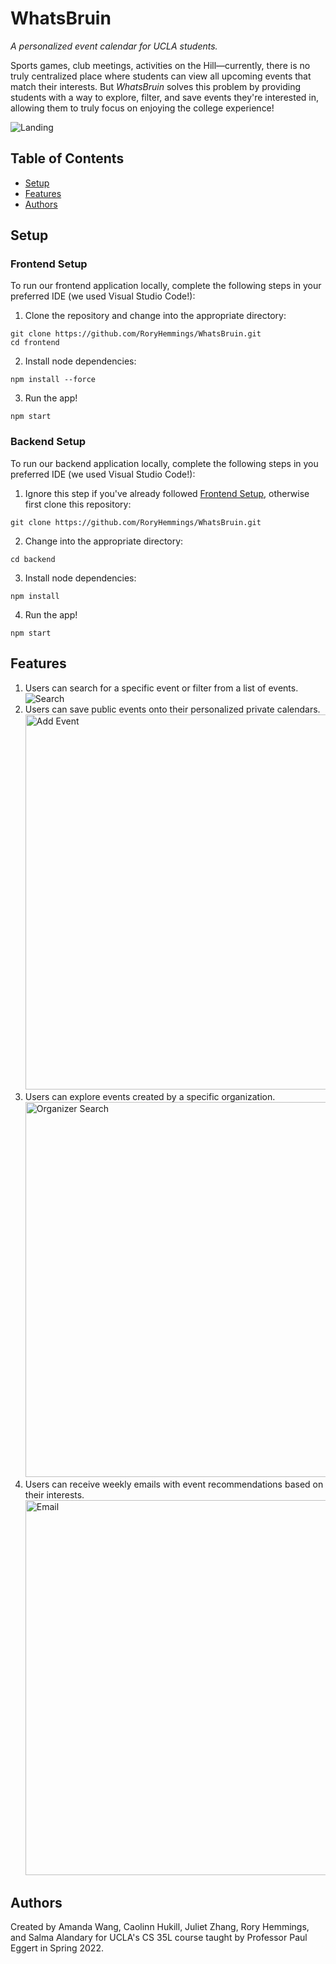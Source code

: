 # WhatsBruin
_A personalized event calendar for UCLA students._

Sports games, club meetings, activities on the Hill—currently, there is no truly centralized place where students can view all upcoming events that match their interests. But _WhatsBruin_ solves this problem by providing students with a way to explore, filter, and save events they're interested in, allowing them to truly focus on enjoying the college experience!

![Landing](https://user-images.githubusercontent.com/65837446/171300348-761f0adc-0731-49af-9085-f803275fd99f.gif)

## Table of Contents
- [Setup](https://github.com/RoryHemmings/WhatsBruin/#setup)
- [Features](https://github.com/RoryHemmings/WhatsBruin/#features)
- [Authors](https://github.com/RoryHemmings/WhatsBruin/#authors)

## Setup

### Frontend Setup
To run our frontend application locally, complete the following steps in your preferred IDE (we used Visual Studio Code!):
1. Clone the repository and change into the appropriate directory:
```
git clone https://github.com/RoryHemmings/WhatsBruin.git
cd frontend
```
2. Install node dependencies:
```
npm install --force
```
3. Run the app!
```
npm start
```

### Backend Setup
To run our backend application locally, complete the following steps in you preferred IDE (we used Visual Studio Code!):
1. Ignore this step if you've already followed [Frontend Setup](https://github.com/RoryHemmings/WhatsBruin/#frontend-setup), otherwise first clone this repository:
```
git clone https://github.com/RoryHemmings/WhatsBruin.git
```
2. Change into the appropriate directory:
```
cd backend
```
3. Install node dependencies: 
```
npm install
```
4. Run the app!
```
npm start
```

## Features
1. Users can search for a specific event or filter from a list of events.
![Search](https://user-images.githubusercontent.com/65837446/171301369-b11bd074-1c01-4e7e-9d17-c14085b2a331.gif)
2. Users can save public events onto their personalized private calendars. <img width="600" alt="Add Event" src="https://user-images.githubusercontent.com/65837446/171301782-e21427b2-356e-446b-a875-4698d8966c47.png">
3. Users can explore events created by a specific organization. <img width="600" alt="Organizer Search" src="https://user-images.githubusercontent.com/65837446/171302272-cf684ff8-b182-4633-8596-ec95b62ac6bc.png">
4. Users can receive weekly emails with event recommendations based on their interests. <img width="600" alt="Email" src="https://user-images.githubusercontent.com/65837446/171301555-a1d0a174-391b-4fbe-929e-9ac6feeed7f1.png">


## Authors
Created by Amanda Wang, Caolinn Hukill, Juliet Zhang, Rory Hemmings, and Salma Alandary for UCLA's CS 35L course taught by Professor Paul Eggert in Spring 2022.
